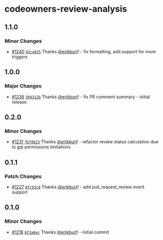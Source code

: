 # codeowners-review-analysis

## 1.1.0

### Minor Changes

- [#1240](https://github.com/smartcontractkit/.github/pull/1240)
  [`42ca835`](https://github.com/smartcontractkit/.github/commit/42ca8355010a7a1f94b143251f346eb9d6475b25)
  Thanks [@erikburt](https://github.com/erikburt)! - fix formatting, add support
  for more triggers

## 1.0.0

### Major Changes

- [#1236](https://github.com/smartcontractkit/.github/pull/1236)
  [`394312b`](https://github.com/smartcontractkit/.github/commit/394312b1a3b6490fc46abe6719d4edb3c75c9643)
  Thanks [@erikburt](https://github.com/erikburt)! - fix PR comment summary -
  initial release

## 0.2.0

### Minor Changes

- [#1231](https://github.com/smartcontractkit/.github/pull/1231)
  [`7bf0b23`](https://github.com/smartcontractkit/.github/commit/7bf0b236f820f3313751dc53cbd3af77015e0ac5)
  Thanks [@erikburt](https://github.com/erikburt)! - refactor review status
  calculation due to gql permissions limitations

## 0.1.1

### Patch Changes

- [#1227](https://github.com/smartcontractkit/.github/pull/1227)
  [`0fc93c8`](https://github.com/smartcontractkit/.github/commit/0fc93c8c0a30b421bf45f9905deccdbbca6fde95)
  Thanks [@erikburt](https://github.com/erikburt)! - add pull_request_review
  event support

## 0.1.0

### Minor Changes

- [#1218](https://github.com/smartcontractkit/.github/pull/1218)
  [`8f3a6ec`](https://github.com/smartcontractkit/.github/commit/8f3a6ec03ca4236aaf07d7e9b8e8b6586dd43ee3)
  Thanks [@erikburt](https://github.com/erikburt)! - initial commit
